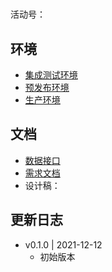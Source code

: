 # 



活动号：

## 环境

- [集成测试环境]()
- [预发布环境]()
- [生产环境]()

## 文档

- [数据接口]()
- [需求文档]()
- 设计稿：

## 更新日志

- v0.1.0 | 2021-12-12
  - 初始版本
